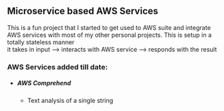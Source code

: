 ## Microservice based AWS Services

This is a fun project that I started to get used to AWS suite and integrate AWS services with most
of my other personal projects. This is setup in a totally stateless manner \
it takes in input --> interacts with AWS service --> responds with the result

### AWS Services added till date:

 - ##### AWS Comprehend
    - Text analysis of a single string 
